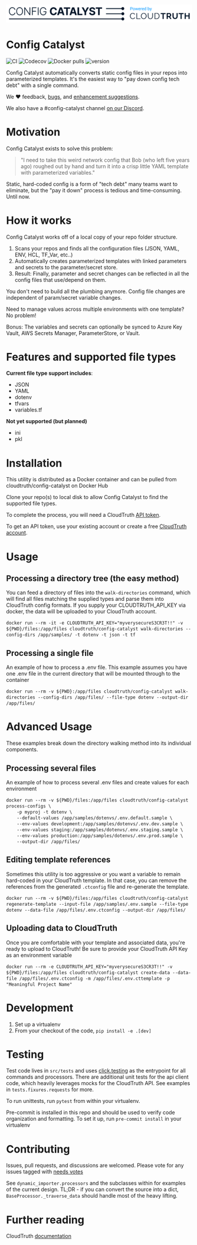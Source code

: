 ![Logo for Config Catalyst by CloudTruth](https://github.com/cloudtruth/config-catalyst/blob/main/docs/img/repo-logo.png?raw=true)

# Config Catalyst

![CI](https://github.com/cloudtruth/config-catalyst/actions/workflows/ci.yaml/badge.svg)
![Codecov](https://img.shields.io/codecov/c/github/cloudtruth/config-catalyst)
![Docker pulls](https://img.shields.io/docker/pulls/cloudtruth/config-catalyst)
![version](https://img.shields.io/docker/v/cloudtruth/config-catalyst)

Config Catalyst automatically converts static config files in your repos into parameterized templates.
It's the easiest way to "pay down config tech debt" with a single command.

We :heart: feedback, [bugs](https://github.com/cloudtruth/config-catalyst/issues/new), and [enhancement suggestions](https://github.com/cloudtruth/config-catalyst/issues/new). 

We also have a #config-catalyst channel [on our Discord](https://discord.com/invite/eBZXm9Tzr7).

# Motivation
Config Catalyst exists to solve this problem:

>"I need to take this weird network config that Bob (who left five years ago) roughed out by hand and turn it into a crisp little YAML template with parameterized variables."

Static, hard-coded config is a form of "tech debt" many teams want to eliminate, but the "pay it down" process is tedious and time-consuming. Until now. 

# How it works
Config Catalyst works off of a local copy of your repo folder structure.
1. Scans your repos and finds all the configuration files (JSON, YAML, ENV, HCL, TF_Var, etc..)
1. Automatically creates parameterized templates with linked parameters and secrets to the parameter/secret store.
1. Result: Finally, parameter and secret changes can be reflected in all the config files that use/depend on them.

You don't need to build all the plumbing anymore. Config file changes are independent of param/secret variable changes.

Need to manage values across multiple environments with one template? No problem!

Bonus: The variables and secrets can optionally be synced to Azure Key Vault, AWS Secrets Manager, ParameterStore, or Vault.

# Features and supported file types

**Current file type support includes**:
* JSON
* YAML
* dotenv
* tfvars
* variables.tf

**Not yet supported (but planned)**
* ini
* pkl

# Installation
This utility is distributed as a Docker container and can be pulled from cloudtruth/config-catalyst on Docker Hub

Clone your repo(s) to local disk to allow Config Catalyst to find the supported file types.

To complete the process, you will need a CloudTruth [API token](https://app.cloudtruth.io/organization/api).

To get an API token, use your existing account or create a free [CloudTruth account](https://app.cloudtruth.io/signup).

# Usage

## Processing a directory tree (the easy method)
You can feed a directory of files into the `walk-directories` command, which will find all files matching the supplied types and parse them into CloudTruth config formats. If you supply your CLOUDTRUTH_API_KEY via docker, the data will be uploaded to your CloudTruth account.

```
docker run --rm -it -e CLOUDTRUTH_API_KEY="myverysecureS3CR3T!!" -v ${PWD}/files:/app/files cloudtruth/config-catalyst walk-directories --config-dirs /app/samples/ -t dotenv -t json -t tf
```

## Processing a single file
An example of how to process a .env file. This example assumes you have one .env file in the current directory that will be mounted through to the container

```
docker run --rm -v ${PWD}:/app/files cloudtruth/config-catalyst walk-directories --config-dirs /app/files/ --file-type dotenv --output-dir /app/files/
```

# Advanced Usage
These examples break down the directory walking method into its individual components.

## Processing several files
An example of how to process several .env files and create values for each environment
```
docker run --rm -v ${PWD}/files:/app/files cloudtruth/config-catalyst process-configs \
    -p myproj -t dotenv \
    --default-values /app/samples/dotenvs/.env.default.sample \
    --env-values development:/app/samples/dotenvs/.env.dev.sample \
    --env-values staging:/app/samples/dotenvs/.env.staging.sample \
    --env-values production:/app/samples/dotenvs/.env.prod.sample \
    --output-dir /app/files/
```

## Editing template references
Sometimes this utility is too aggressive or you want a variable to remain hard-coded in your CloudTruth template. In that case, you can remove the references from the generated `.ctconfig` file and re-generate the template.

```
docker run --rm -v ${PWD}/files:/app/files cloudtruth/config-catalyst regenerate-template --input-file /app/samples/.env.sample --file-type dotenv --data-file /app/files/.env.ctconfig --output-dir /app/files/
```

## Uploading data to CloudTruth
Once you are comfortable with your template and associated data, you're ready to upload to CloudTruth! Be sure to provide your CloudTruth API Key as an environment variable

```
docker run --rm -e CLOUDTRUTH_API_KEY="myverysecureS3CR3T!!" -v ${PWD}/files:/app/files cloudtruth/config-catalyst create-data --data-file /app/files/.env.ctconfig -m /app/files/.env.cttemplate -p "Meaningful Project Name"
```

# Development
1. Set up a virtualenv
1. From your checkout of the code, `pip install -e .[dev]`

# Testing
Test code lives in `src/tests` and uses [click.testing](https://click.palletsprojects.com/en/8.1.x/testing/) as the entrypoint for all commands and processors. There are additional unit tests for the api client code, which heavily leverages mocks for the CloudTruth API. See examples in `tests.fixures.requests` for more.

To run unittests, run `pytest` from within your virtualenv.

Pre-commit is installed in this repo and should be used to verify code organization and formatting. To set it up, run `pre-commit install` in your virtualenv

# Contributing
Issues, pull requests, and discussions are welcomed. Please vote for any issues tagged with [needs votes](https://github.com/cloudtruth/config-catalyst/issues?q=is%3Aissue+is%3Aopen+label%3A%22needs+votes%22)

See `dynamic_importer.processors` and the subclasses within for examples of the current design. TL;DR - if you can convert the source into a dict, `BaseProcessor._traverse_data` should handle most of the heavy lifting.

# Further reading
CloudTruth [documentation](https://docs.cloudtruth.com/)

